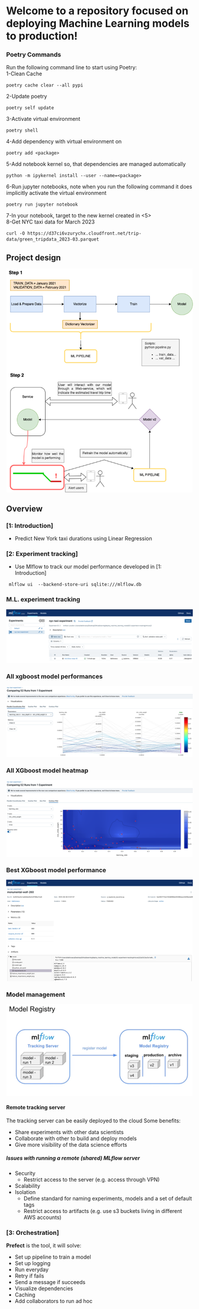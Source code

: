 # Welcome to a repository focused on deploying Machine Learning models to production!

### Poetry Commands
Run the following command line to start using Poetry:<br />
1-Clean Cache
```commandline
poetry cache clear --all pypi
```
2-Update poetry
```commandline
poetry self update
```
3-Activate virtual environment
```commandline
poetry shell
```
4-Add dependency with virtual environment on
```commandline
poetry add <package>
```
5-Add notebook kernel so, that dependencies are managed automatically
```commandline
python -m ipykernel install --user --name=<package>
```
6-Run jupyter notebooks, note when you run the following command it does implicitly activate the virtual environment
```commandline
poetry run jupyter notebook
```
7-In your notebook, target to the new kernel created in <5> <br />
8-Get NYC taxi data for March 2023
```commandline
curl -O https://d37ci6vzurychx.cloudfront.net/trip-data/green_tripdata_2023-03.parquet
```


## Project design
![Machine Learning pipeline project design](images/ml_pipeline.png)

## Overview
### [1: Introduction]
- Predict New York taxi durations using Linear Regression

### [2: Experiment tracking]
- Use Mlflow to track our model performance developed in [1: Introduction]
```commandline
 mlflow ui  --backend-store-uri sqlite:///mlflow.db
```
### M.L. experiment tracking
![M.L. model experiment tracking](images/ml_flow.png)

### All xgboost model performances
![xgboost_model_performances](images/mlflow_logs_tests_results.png)

### All XGboost model heatmap
![xgboost_model_heatmap](images/mlflow_logs_experiments.png)

### Best XGboost model performance
![best_xgboost_model_performance](images/mlflow_logs.png)

### Model management
![model_regestry](images/model_registry.png)

#### Remote tracking server
The tracking server can be easily deployed to the cloud
Some benefits:
- Share experiments with other data scientists
- Collaborate with other to build and deploy models
- Give more visibility of the data science efforts

##### Issues with running a remote (shared) MLflow server
- Security
    -   Restrict access to the server (e.g. access through VPN)
- Scalability
- Isolation
    - Define standard for naming experiments, models and a set of default tags
    - Restrict access to artifacts (e.g. use s3 buckets living in different AWS accounts)


### [3: Orchestration]
<b>Prefect</b> is the tool, it will solve:
- Set up pipeline to train a model
- Set up logging
- Run everyday
- Retry if fails
- Send a message if succeeds
- Visualize dependencies
- Caching
- Add collaborators to run ad hoc
